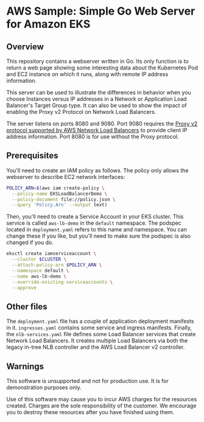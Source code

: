 # AWS Sample: Simple Go Web Server for Amazon EKS
## Overview

This repository contains a webserver written in Go. Its only function is to
return a web page showing some interesting data about the Kubernetes Pod and EC2
instance on which it runs, along with remote IP address information.

This server can be used to illustrate the differences in behavior when you
choose Instances versus IP addresses in a Network or Application Load Balancer's
Target Group type. It can also be used to show the impact of enabling the Proxy
v2 Protocol on Network Load Balancers.

The server listens on ports 8080 and 9080. Port 9080 requires the [Proxy v2
protocol supported by AWS Network Load
Balancers](https://docs.aws.amazon.com/elasticloadbalancing/latest/network/load-balancer-target-groups.html#proxy-protocol)
to provide client IP address information. Port 8080 is for use without the Proxy
protocol.

## Prerequisites

You'll need to create an IAM policy as follows. The policy only allows the webserver
to describe EC2 network interfaces:

```sh
POLICY_ARN=$(aws iam create-policy \
  --policy-name EKSLoadBalancerDemo \
  --policy-document file://policy.json \
  --query 'Policy.Arn' --output text)
```

Then, you'll need to create a Service Account in your EKS cluster. This service
is called `aws-lb-demo` in the `default` namespace. The podspec located in
`deployment.yaml` refers to this name and namespace. You can change these if you
like, but you'll need to make sure the podspec is also changed if you do.

```sh
eksctl create iamserviceaccount \
  --cluster $CLUSTER \
  --attach-policy-arn $POLICY_ARN \
  --namespace default \
  --name aws-lb-demo \
  --override-existing-serviceaccounts \
  --approve
```

## Other files

The `deployment.yaml` file has a couple of application deployment manifests in
it. `ingresses.yaml` contains some service and ingress manifests. Finally, the
`nlb-services.yaml` file defines some Load Balancer services that create Network
Load Balancers. It creates multiple Load Balancers via both the legacy
in-tree NLB controller and the AWS Load Balancer v2 controller.

## Warnings

This software is unsupported and not for production use. It is for demonstration
purposes only.

Use of this software may cause you to incur AWS charges for the resources
created. Charges are the sole responsibility of the customer. We encourage you to
destroy these resources after you have finished using them.
